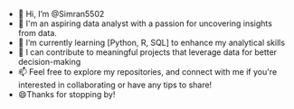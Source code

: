 - 👋 Hi, I’m @Simran5502
- 👀 I'm an aspiring data analyst with a passion for uncovering insights from data. 
- 🌱 I’m currently learning [Python, R, SQL] to enhance my analytical skills  
- 💞️ I can contribute to meaningful projects that leverage data for better decision-making 
- 📫 Feel free to explore my repositories, and connect with me if you're interested in collaborating or have any tips to share!
- 😄Thanks for stopping by!

<!---
Simran5502/Simran5502 is a ✨ special ✨ repository because its `README.md` (this file) appears on your GitHub profile.
You can click the Preview link to take a look at your changes.
--->
